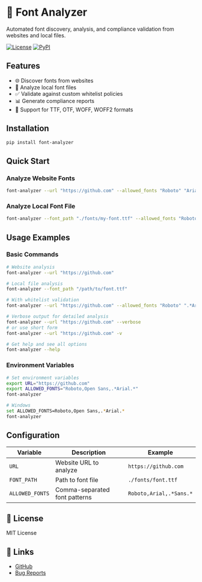 # 🎨 Font Analyzer

Automated font discovery, analysis, and compliance validation from websites and local files.

[![License](https://img.shields.io/badge/license-MIT-green.svg)](LICENSE)
[![PyPI](https://img.shields.io/pypi/v/font-analyzer.svg)](https://pypi.org/project/font-analyzer/)

## Features

- 🌐 Discover fonts from websites
- 📁 Analyze local font files
- ✅ Validate against custom whitelist policies
- 📊 Generate compliance reports
- 🔧 Support for TTF, OTF, WOFF, WOFF2 formats

## Installation

```bash
pip install font-analyzer
```

## Quick Start

### Analyze Website Fonts

```bash
font-analyzer --url "https://github.com" --allowed_fonts "Roboto" "Arial" "Open Sans"
```

### Analyze Local Font File

```bash
font-analyzer --font_path "./fonts/my-font.ttf" --allowed_fonts "Roboto" "Arial"
```

## Usage Examples

### Basic Commands

```bash
# Website analysis
font-analyzer --url "https://github.com"

# Local file analysis  
font-analyzer --font_path "/path/to/font.ttf"

# With whitelist validation
font-analyzer --url "https://github.com" --allowed_fonts "Roboto" ".*Arial.*"

# Verbose output for detailed analysis
font-analyzer --url "https://github.com" --verbose
# or use short form
font-analyzer --url "https://github.com" -v

# Get help and see all options
font-analyzer --help
```

### Environment Variables

```bash
# Set environment variables
export URL="https://github.com"
export ALLOWED_FONTS="Roboto,Open Sans,.*Arial.*"
font-analyzer

# Windows
set ALLOWED_FONTS=Roboto,Open Sans,.*Arial.*
font-analyzer
```

## Configuration

| Variable | Description | Example |
|----------|-------------|---------|
| `URL` | Website URL to analyze | `https://github.com` |
| `FONT_PATH` | Path to font file | `./fonts/font.ttf` |
| `ALLOWED_FONTS` | Comma-separated font patterns | `Roboto,Arial,.*Sans.*` |

## 📄 License

MIT License

## 🔗 Links

- [GitHub](https://github.com/aykut-canturk/font-analyzer)
- [Bug Reports](https://github.com/aykut-canturk/font-analyzer/issues)

